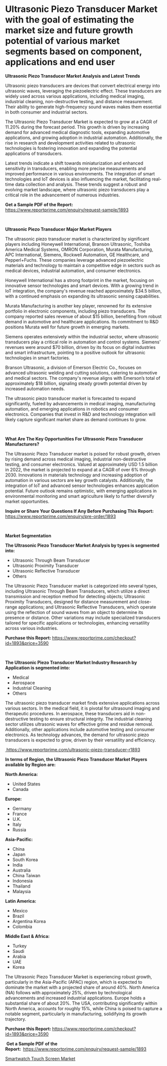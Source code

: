 <p><h1>Ultrasonic Piezo Transducer Market with the goal of estimating the market size and future growth potential of various market segments based on component, applications and end user</h1></p><p><strong>Ultrasonic Piezo Transducer Market Analysis and Latest Trends</strong></p>
<p><p>Ultrasonic piezo transducers are devices that convert electrical energy into ultrasonic waves, leveraging the piezoelectric effect. These transducers are widely used across various applications, including medical imaging, industrial cleaning, non-destructive testing, and distance measurement. Their ability to generate high-frequency sound waves makes them essential in both consumer and industrial sectors.</p><p>The Ultrasonic Piezo Transducer Market is expected to grow at a CAGR of 11.20% during the forecast period. This growth is driven by increasing demand for advanced medical diagnostic tools, expanding automotive applications, and growing adoption in industrial automation. Additionally, the rise in research and development activities related to ultrasonic technologies is fostering innovation and expanding the potential applications of transducers.</p><p>Latest trends indicate a shift towards miniaturization and enhanced sensitivity in transducers, enabling more precise measurements and improved performance in various environments. The integration of smart technologies and IoT devices is also influencing the market, facilitating real-time data collection and analysis. These trends suggest a robust and evolving market landscape, where ultrasonic piezo transducers play a critical role in the advancement of numerous industries.</p></p>
<p><strong>Get a Sample PDF of the Report:&nbsp;</strong> <a href="https://www.reportprime.com/enquiry/request-sample/1893?utm_campaign=2647&utm_medium=2&utm_source=Github&utm_content=ia&utm_term=18032025&utm_id=ultrasonic-piezo-transducer">https://www.reportprime.com/enquiry/request-sample/1893</a></p>
<p>&nbsp;</p>
<p><strong>Ultrasonic Piezo Transducer Major Market Players</strong></p>
<p><p>The ultrasonic piezo transducer market is characterized by significant players including Honeywell International, Branson Ultrasonic, Toshiba America Medical Systems, OMRON Corporation, Murata Manufacturing, APC International, Siemens, Rockwell Automation, GE Healthcare, and Pepperl+Fuchs. These companies leverage advanced piezoelectric materials and technology to maintain a competitive edge in sectors such as medical devices, industrial automation, and consumer electronics.</p><p>Honeywell International has a strong footprint in the market, focusing on innovative sensor technologies and smart devices. With a growing trend in IoT integration, the company's revenue reached approximately $34.5 billion, with a continued emphasis on expanding its ultrasonic sensing capabilities.</p><p>Murata Manufacturing is another key player, renowned for its extensive portfolio in electronic components, including piezo transducers. The company reported sales revenue of about $15 billion, benefiting from robust demand in automotive and healthcare applications. Its commitment to R&D positions Murata well for future growth in emerging markets.</p><p>Siemens operates extensively within the industrial sector, where ultrasonic transducers play a critical role in automation and control systems. Siemens' revenues were around $70 billion, driven by its focus on digital industries and smart infrastructure, pointing to a positive outlook for ultrasonic technologies in smart factories.</p><p>Branson Ultrasonic, a division of Emerson Electric Co., focuses on advanced ultrasonic welding and cutting solutions, catering to automotive and medical sectors. The company's revenue aligns with Emerson’s total of approximately $18 billion, signaling steady growth potential driven by increased automation needs.</p><p>The ultrasonic piezo transducer market is forecasted to expand significantly, fueled by advancements in medical imaging, manufacturing automation, and emerging applications in robotics and consumer electronics. Companies that invest in R&D and technology integration will likely capture significant market share as demand continues to grow.</p></p>
<p>&nbsp;</p>
<p><strong>What Are The Key Opportunities For Ultrasonic Piezo Transducer Manufacturers?</strong></p>
<p><p>The Ultrasonic Piezo Transducer market is poised for robust growth, driven by rising demand across medical imaging, industrial non-destructive testing, and consumer electronics. Valued at approximately USD 1.5 billion in 2022, the market is projected to expand at a CAGR of over 6% through 2030. Innovations in materials technology and increasing adoption of automation in various sectors are key growth catalysts. Additionally, the integration of IoT and advanced sensor technologies enhances application potential. Future outlook remains optimistic, with emerging applications in environmental monitoring and smart agriculture likely to further diversify market opportunities.</p></p>
<p><strong>Inquire or Share Your Questions If Any Before Purchasing This Report:</strong> <a href="https://www.reportprime.com/enquiry/pre-order/1893?utm_campaign=2647&utm_medium=2&utm_source=Github&utm_content=ia&utm_term=18032025&utm_id=ultrasonic-piezo-transducer">https://www.reportprime.com/enquiry/pre-order/1893</a></p>
<p>&nbsp;</p>
<p><strong>Market Segmentation</strong></p>
<p><strong>The Ultrasonic Piezo Transducer Market Analysis by types is segmented into:</strong></p>
<p><ul><li>Ultrasonic Through Beam Transducer</li><li>Ultrasonic Proximity Transducer</li><li>Ultrasonic Reflective Transducer</li><li>Others</li></ul></p>
<p><p>The Ultrasonic Piezo Transducer market is categorized into several types, including Ultrasonic Through Beam Transducers, which utilize a direct transmission and reception method for detecting objects; Ultrasonic Proximity Transducers, designed for distance measurement and close-range applications; and Ultrasonic Reflective Transducers, which operate using the reflection of sound waves from an object to determine its presence or distance. Other variations may include specialized transducers tailored for specific applications or technologies, enhancing versatility across various industries.</p></p>
<p><strong>Purchase this Report:&nbsp;</strong><a href="https://www.reportprime.com/checkout?id=1893&price=3590&utm_campaign=2647&utm_medium=2&utm_source=Github&utm_content=ia&utm_term=18032025&utm_id=ultrasonic-piezo-transducer">https://www.reportprime.com/checkout?id=1893&price=3590</a></p>
<p>&nbsp;</p>
<p><strong>The Ultrasonic Piezo Transducer Market Industry Research by Application is segmented into:</strong></p>
<p><ul><li>Medical</li><li>Aerospace</li><li>Industrial Cleaning</li><li>Others</li></ul></p>
<p><p>The ultrasonic piezo transducer market finds extensive applications across various sectors. In the medical field, it is pivotal for ultrasound imaging and therapeutic procedures. In aerospace, these transducers aid in non-destructive testing to ensure structural integrity. The industrial cleaning sector utilizes ultrasonic waves for effective grime and residue removal. Additionally, other applications include automotive testing and consumer electronics. As technology advances, the demand for ultrasonic piezo transducers is expected to grow, driven by their versatility and efficiency.</p></p>
<p><a href="https://www.reportprime.com/ultrasonic-piezo-transducer-r1893?utm_campaign=2647&utm_medium=2&utm_source=Github&utm_content=ia&utm_term=18032025&utm_id=ultrasonic-piezo-transducer">&nbsp;https://www.reportprime.com/ultrasonic-piezo-transducer-r1893</a></p>
<p><strong>In terms of Region, the Ultrasonic Piezo Transducer Market Players available by Region are:</strong></p>
<p>
    <p> <strong> North America: </strong>
        <ul>
            <li>United States</li>
            <li>Canada</li>
        </ul>
        </p> 
    <p> <strong> Europe: </strong>
        <ul>
            <li>Germany</li>
            <li>France</li>
            <li>U.K.</li>
            <li>Italy</li>
            <li>Russia</li>
        </ul>
        </p> 
    <p> <strong> Asia-Pacific: </strong>
        <ul>
            <li>China</li>
            <li>Japan</li>
            <li>South Korea</li>
            <li>India</li>
            <li>Australia</li>
            <li>China Taiwan</li>
            <li>Indonesia</li>
            <li>Thailand</li>
            <li>Malaysia</li>
        </ul>
        </p> 
    <p> <strong> Latin America: </strong>
        <ul>
            <li>Mexico</li>
            <li>Brazil</li>
            <li>Argentina Korea</li>
            <li>Colombia</li>
        </ul>
        </p> 
    <p> <strong> Middle East & Africa: </strong>
        <ul>
            <li>Turkey</li>
            <li>Saudi</li>
            <li>Arabia</li>
            <li>UAE</li>
            <li>Korea</li>
        </ul>
    </p>
    </p>
<p><p>The Ultrasonic Piezo Transducer Market is experiencing robust growth, particularly in the Asia-Pacific (APAC) region, which is expected to dominate the market with a projected share of around 40%. North America (NA) follows with approximately 25%, driven by technological advancements and increased industrial applications. Europe holds a substantial share of about 20%. The USA, contributing significantly within North America, accounts for roughly 15%, while China is poised to capture a notable segment, particularly in manufacturing, solidifying its growth trajectory.</p></p>
<p><strong>Purchase this Report: </strong><a href="https://www.reportprime.com/checkout?id=1893&price=3590&utm_campaign=2647&utm_medium=2&utm_source=Github&utm_content=ia&utm_term=18032025&utm_id=ultrasonic-piezo-transducer">https://www.reportprime.com/checkout?id=1893&price=3590</a></p>
<p>&nbsp;<strong>Get a Sample PDF of the Report:&nbsp;&nbsp;</strong><a href="https://www.reportprime.com/enquiry/request-sample/1893?utm_campaign=2647&utm_medium=2&utm_source=Github&utm_content=ia&utm_term=18032025&utm_id=ultrasonic-piezo-transducer">https://www.reportprime.com/enquiry/request-sample/1893</a></p>
<p><strong></strong></p>
<p><p><a href="https://github.com/casalalimo40/Market-Research-Report-List-1/blob/main/smartwatch-touch-screen-market.md?utm_campaign=2647&utm_medium=2&utm_source=Github&utm_content=ia&utm_term=18032025&utm_id=ultrasonic-piezo-transducer">Smartwatch Touch Screen Market</a></p></p>